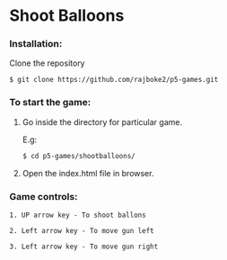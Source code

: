 # Shoot Balloons

### Installation:

  Clone the repository
  
    $ git clone https://github.com/rajboke2/p5-games.git
    
### To start the game:

1. Go inside the directory for particular game.

    E.g:
    ```sh
    $ cd p5-games/shootballoons/
    ```
2. Open the index.html file in browser.

### Game controls:
    
    1. UP arrow key - To shoot ballons
    
    2. Left arrow key - To move gun left
    
    3. Left arrow key - To move gun right
